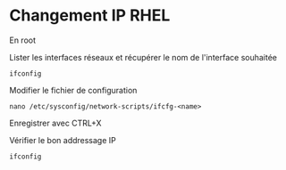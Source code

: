 # Changement IP RHEL

En root

Lister les interfaces réseaux et récupérer le nom de l'interface souhaitée

`ifconfig`

Modifier le fichier de configuration 

`nano /etc/sysconfig/network-scripts/ifcfg-<name>`

Enregistrer avec CTRL+X

Vérifier le bon addressage IP 

`ifconfig`

